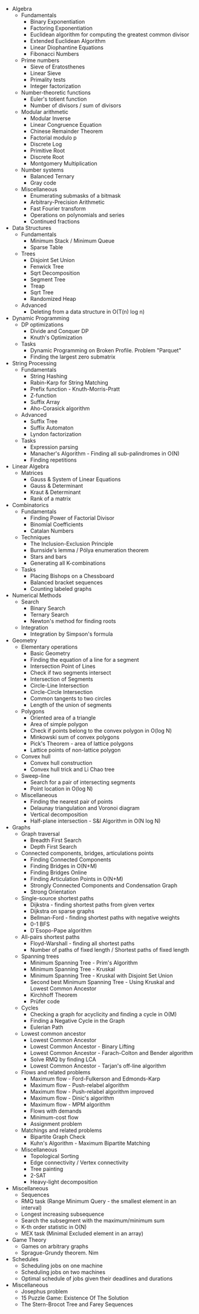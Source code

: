 - Algebra
  - Fundamentals
    - Binary Exponentiation
    - Factoring Exponentiation
    - Euclidean algorithm for computing the greatest common divisor
    - Extended Euclidean Algorithm
    - Linear Diophantine Equations
    - Fibonacci Numbers
  - Prime numbers
    - Sieve of Eratosthenes
    - Linear Sieve
    - Primality tests
    - Integer factorization
  - Number-theoretic functions
    - Euler's totient function
    - Number of divisors / sum of divisors
  - Modular arithmetic
    - Modular Inverse
    - Linear Congruence Equation
    - Chinese Remainder Theorem
    - Factorial modulo p
    - Discrete Log
    - Primitive Root
    - Discrete Root
    - Montgomery Multiplication
  - Number systems
    - Balanced Ternary
    - Gray code
  - Miscellaneous
    - Enumerating submasks of a bitmask
    - Arbitrary-Precision Arithmetic
    - Fast Fourier transform
    - Operations on polynomials and series
    - Continued fractions
- Data Structures
  - Fundamentals
    - Minimum Stack / Minimum Queue
    - Sparse Table
  - Trees
    - Disjoint Set Union
    - Fenwick Tree
    - Sqrt Decomposition
    - Segment Tree
    - Treap
    - Sqrt Tree
    - Randomized Heap
  - Advanced
    - Deleting from a data structure in O(T(n) log n)
- Dynamic Programming
  - DP optimizations
    - Divide and Conquer DP
    - Knuth's Optimization
  - Tasks
    - Dynamic Programming on Broken Profile. Problem "Parquet"
    - Finding the largest zero submatrix
- String Processing
  - Fundamentals
    - String Hashing
    - Rabin-Karp for String Matching
    - Prefix function - Knuth-Morris-Pratt
    - Z-function
    - Suffix Array
    - Aho-Corasick algorithm
  - Advanced
    - Suffix Tree
    - Suffix Automaton
    - Lyndon factorization
  - Tasks
    - Expression parsing
    - Manacher's Algorithm - Finding all sub-palindromes in O(N)
    - Finding repetitions
- Linear Algebra
  - Matrices
    - Gauss & System of Linear Equations
    - Gauss & Determinant
    - Kraut & Determinant
    - Rank of a matrix
- Combinatorics
  - Fundamentals
    - Finding Power of Factorial Divisor
    - Binomial Coefficients
    - Catalan Numbers
  - Techniques
    - The Inclusion-Exclusion Principle
    - Burnside's lemma / Pólya enumeration theorem
    - Stars and bars
    - Generating all K-combinations
  - Tasks
    - Placing Bishops on a Chessboard
    - Balanced bracket sequences
    - Counting labeled graphs
- Numerical Methods
  - Search
    - Binary Search
    - Ternary Search
    - Newton's method for finding roots
  - Integration
    - Integration by Simpson's formula
- Geometry
  - Elementary operations
    - Basic Geometry
    - Finding the equation of a line for a segment
    - Intersection Point of Lines
    - Check if two segments intersect
    - Intersection of Segments
    - Circle-Line Intersection
    - Circle-Circle Intersection
    - Common tangents to two circles
    - Length of the union of segments
  - Polygons
    - Oriented area of a triangle
    - Area of simple polygon
    - Check if points belong to the convex polygon in O(log N)
    - Minkowski sum of convex polygons
    - Pick's Theorem - area of lattice polygons
    - Lattice points of non-lattice polygon
  - Convex hull
    - Convex hull construction
    - Convex hull trick and Li Chao tree
  - Sweep-line
    - Search for a pair of intersecting segments
    - Point location in O(log N)
  - Miscellaneous
    - Finding the nearest pair of points
    - Delaunay triangulation and Voronoi diagram
    - Vertical decomposition
    - Half-plane intersection - S&I Algorithm in O(N log N)
- Graphs
  - Graph traversal
    - Breadth First Search
    - Depth First Search
  - Connected components, bridges, articulations points
    - Finding Connected Components
    - Finding Bridges in O(N+M)
    - Finding Bridges Online
    - Finding Articulation Points in O(N+M)
    - Strongly Connected Components and Condensation Graph
    - Strong Orientation
  - Single-source shortest paths
    - Dijkstra - finding shortest paths from given vertex
    - Dijkstra on sparse graphs
    - Bellman-Ford - finding shortest paths with negative weights
    - 0-1 BFS
    - D´Esopo-Pape algorithm
  - All-pairs shortest paths
    - Floyd-Warshall - finding all shortest paths
    - Number of paths of fixed length / Shortest paths of fixed length
  - Spanning trees
    - Minimum Spanning Tree - Prim's Algorithm
    - Minimum Spanning Tree - Kruskal
    - Minimum Spanning Tree - Kruskal with Disjoint Set Union
    - Second best Minimum Spanning Tree - Using Kruskal and Lowest Common Ancestor
    - Kirchhoff Theorem
    - Prüfer code
  - Cycles
    - Checking a graph for acyclicity and finding a cycle in O(M)
    - Finding a Negative Cycle in the Graph
    - Eulerian Path
  - Lowest common ancestor
    - Lowest Common Ancestor
    - Lowest Common Ancestor - Binary Lifting
    - Lowest Common Ancestor - Farach-Colton and Bender algorithm
    - Solve RMQ by finding LCA
    - Lowest Common Ancestor - Tarjan's off-line algorithm
  - Flows and related problems
    - Maximum flow - Ford-Fulkerson and Edmonds-Karp
    - Maximum flow - Push-relabel algorithm
    - Maximum flow - Push-relabel algorithm improved
    - Maximum flow - Dinic's algorithm
    - Maximum flow - MPM algorithm
    - Flows with demands
    - Minimum-cost flow
    - Assignment problem
  - Matchings and related problems
    - Bipartite Graph Check
    - Kuhn's Algorithm - Maximum Bipartite Matching
  - Miscellaneous
    - Topological Sorting
    - Edge connectivity / Vertex connectivity
    - Tree painting
    - 2-SAT
    - Heavy-light decomposition
- Miscellaneous
  - Sequences
  - RMQ task (Range Minimum Query - the smallest element in an interval)
  - Longest increasing subsequence
  - Search the subsegment with the maximum/minimum sum
  - K-th order statistic in O(N)
  - MEX task (Minimal Excluded element in an array)
- Game Theory
  - Games on arbitrary graphs
  - Sprague-Grundy theorem. Nim
- Schedules
  - Scheduling jobs on one machine
  - Scheduling jobs on two machines
  - Optimal schedule of jobs given their deadlines and durations
- Miscellaneous
  - Josephus problem
  - 15 Puzzle Game: Existence Of The Solution
  - The Stern-Brocot Tree and Farey Sequences
